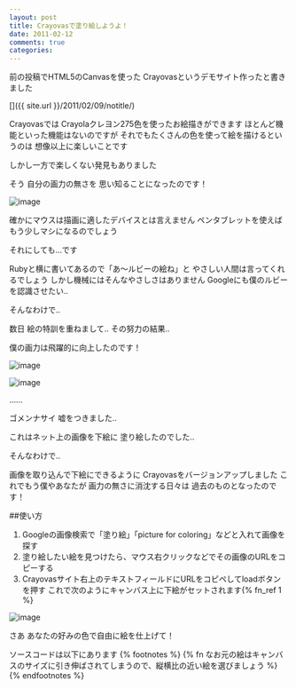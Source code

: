 ```yaml
---
layout: post
title: Crayovasで塗り絵しようよ！
date: 2011-02-12
comments: true
categories:
---
```



前の投稿でHTML5のCanvasを使った
Crayovasというデモサイト作ったと書きました

[]({{ site.url }}/2011/02/09/notitle/)

[](http://crayovas.heroku.com/)

Crayovasでは
Crayolaクレヨン275色を使ったお絵描きができます
ほとんど機能といった機能はないのですが
それでもたくさんの色を使って絵を描けるというのは
想像以上に楽しいことです

しかし一方で楽しくない発見もありました

そう
自分の画力の無さを
思い知ることになったのです！

![image](http://img.f.hatena.ne.jp/images/fotolife/k/keyesberry/20110209/20110209105103.png)


確かにマウスは描画に適したデバイスとは言えません
ペンタブレットを使えばもう少しマシになるのでしょう

それにしても...です

Rubyと横に書いてあるので「あ～ルビーの絵ね」と
やさしい人間は言ってくれるでしょう
しかし機械にはそんなやさしさはありません
Googleにも僕のルビーを認識させたい..

そんなわけで..

数日
絵の特訓を重ねまして..
その努力の結果..

僕の画力は飛躍的に向上したのです！

![image](http://img.f.hatena.ne.jp/images/fotolife/k/keyesberry/20110212/20110212151657.png)


![image](http://img.f.hatena.ne.jp/images/fotolife/k/keyesberry/20110212/20110212192536.png)


......

ゴメンナサイ
嘘をつきました..

これはネット上の画像を下絵に
塗り絵したのでした..

そんなわけで..

画像を取り込んで下絵にできるように
Crayovasをバージョンアップしました
これでもう僕やあなたが
画力の無さに消沈する日々は
過去のものとなったのです！

##使い方
1. Googleの画像検索で「塗り絵」「picture for coloring」などと入れて画像を探す
1. 塗り絵したい絵を見つけたら、マウス右クリックなどでその画像のURLをコピーする
1. Crayovasサイト右上のテキストフィールドにURLをコピペしてloadボタンを押す
これで次のようにキャンバス上に下絵がセットされます{% fn_ref 1 %}

![image](http://img.f.hatena.ne.jp/images/fotolife/k/keyesberry/20110212/20110212151658.png)


さあ
あなたの好みの色で自由に絵を仕上げて！


ソースコードは以下にあります
[](https://github.com/melborne/crayovas)
{% footnotes %}
   {% fn なお元の絵はキャンバスのサイズに引き伸ばされてしまうので、縦横比の近い絵を選びましょう %}
{% endfootnotes %}
